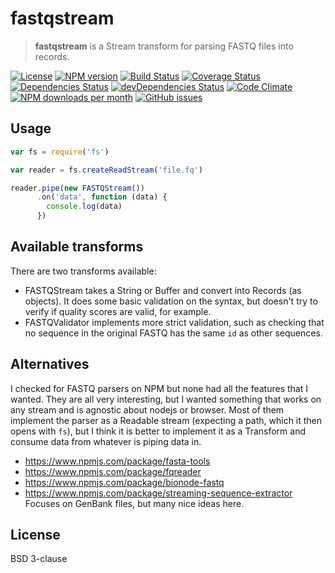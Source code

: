 # fastqstream

> **fastqstream** is a Stream transform for parsing FASTQ files into records.

[![License](https://img.shields.io/github/license/luizirber/fastqstream.svg?style=flat-square)](https://raw.githubusercontent.com/luizirber/fastqstream/master/LICENSE)
[![NPM version](https://img.shields.io/npm/v/fastqstream.svg?style=flat-square)](https://www.npmjs.org/package/fastqstream)
[![Build Status](https://img.shields.io/travis/luizirber/fastqstream.svg?style=flat-square)](https://travis-ci.org/luizirber/fastqstream)
[![Coverage Status](https://img.shields.io/codecov/c/github/luizirber/fastqstream/master.svg?style=flat-square)](https://codecov.io/github/luizirber/fastqstream)
[![Dependencies Status](https://img.shields.io/david/luizirber/fastqstream.svg?style=flat-square)](https://david-dm.org/luizirber/fastqstream#info=dependencies)
[![devDependencies Status](https://img.shields.io/david/dev/luizirber/fastqstream.svg?style=flat-square)](https://david-dm.org/luizirber/fastqstream#info=devDependencies)
[![Code Climate](https://img.shields.io/codeclimate/github/luizirber/fastqstream.svg?style=flat-square)](https://codeclimate.com/github/luizirber/fastqstream)
[![NPM downloads per month](https://img.shields.io/npm/dm/fastqstream.svg?style=flat-square)](https://www.npmjs.org/package/fastqstream)
[![GitHub issues](https://img.shields.io/github/issues/luizirber/fastqstream.svg?style=flat-square)](https://github.com/luizirber/fastqstream/issues)

## Usage

```js
var fs = require('fs')

var reader = fs.createReadStream('file.fq')

reader.pipe(new FASTQStream())
      .on('data', function (data) {
	    console.log(data)
	  })
```

## Available transforms

There are two transforms available:

- FASTQStream takes a String or Buffer and convert into Records (as objects).
  It does some basic validation on the syntax,
  but doesn't try to verify if quality scores are valid,
  for example.
- FASTQValidator implements more strict validation,
  such as checking that no sequence in the original FASTQ has the same `id` as
  other sequences.

## Alternatives

I checked for FASTQ parsers on NPM but none had all the features that I wanted.
They are all very interesting,
but I wanted something that works on any stream and is agnostic about nodejs or browser.
Most of them implement the parser as a Readable stream (expecting a path,
which it then opens with `fs`),
but I think it is better to implement it as a Transform and consume data from whatever is piping data in.

- https://www.npmjs.com/package/fasta-tools
- https://www.npmjs.com/package/fqreader
- https://www.npmjs.com/package/bionode-fastq
- https://www.npmjs.com/package/streaming-sequence-extractor
  Focuses on GenBank files, but many nice ideas here.

## License

BSD 3-clause
